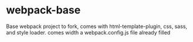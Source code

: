 # webpack-base
Base webpack project to fork, comes with html-template-plugin, css, sass, and style loader.
comes width a webpack.config.js file already filled
